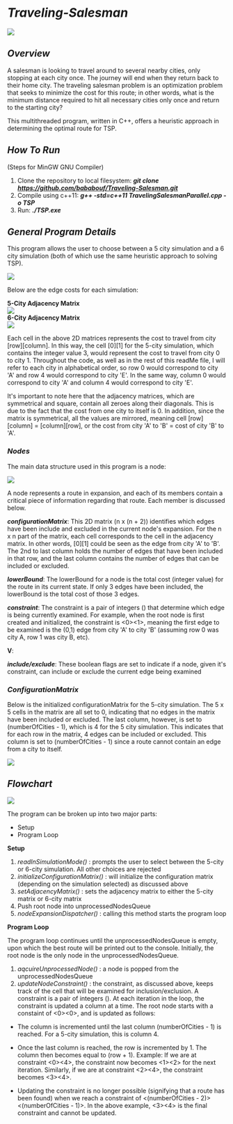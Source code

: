 # **_Traveling-Salesman_**  
![](https://i.gyazo.com/3c97d9e64f87cfb35b7d00767fb492c0.png)  

## **_Overview_**  
A salesman is looking to travel around to several nearby cities, only stopping at each city once. The journey will end when they return back to their home city. The traveling salesman problem is an optimization
problem that seeks to minimize the cost for this route; in other words, what is the minimum distance required to hit all necessary cities only once and return to the starting city?  

This multithreaded program, written in C++, offers a heuristic approach in determining the optimal route for TSP. 
## **_How To Run_**  
(Steps for MinGW GNU Compiler)  

1. Clone the repository to local filesystem: **_git clone https://github.com/bababouf/Traveling-Salesman.git_**
2. Compile using c++11: **_g++ -std=c++11 TravelingSalesmanParallel.cpp -o TSP_**
3. Run: **_./TSP.exe_**

## **_General Program Details_**  
This program allows the user to choose between a 5 city simulation and a 6 city simulation (both of which use the same heuristic approach to solving TSP).  


![](https://i.gyazo.com/3f84c2615a346a11914f8def2caffadb.png)  

Below are the edge costs for each simulation:  

**5-City Adjacency Matrix**  
![](https://i.gyazo.com/e60d252727d2bcc610b76fdfb03d8219.png)  
**6-City Adjacency Matrix**  
![](https://i.gyazo.com/504c62f3931ee6b2f5a5932f0a33d90d.png)  

Each cell in the above 2D matrices represents the cost to travel from city [row][column]. In this way, the cell [0][1] for the 5-city simulation, which contains the integer value 3, would represent the cost to travel from city 0 to city 1. Throughout the code, as well as in the rest of this readMe file, I will refer to each city in alphabetical order, so row 0 would correspond to city 'A' and row 4 would correspond to city 'E'. In the same way, column 0 would correspond to city 'A' and column 4 would correspond to city 'E'.  

It's important to note here that the adjacency matrices, which are symmetrical and square, contain all zeroes along their diagonals. This is due to the fact that the cost from one city to itself is 0. In addition, since the matrix is symmetrical, all the values are mirrored, meaning cell [row][column] = [column][row], or the cost from city 'A' to 'B' = cost of city 'B' to 'A'.

### _Nodes_  
The main data structure used in this program is a node:  

![](https://i.gyazo.com/a58ae079483da113140144049bcd962e.png)  

A node represents a route in expansion, and each of its members contain a critical piece of information regarding that route. Each member is discussed below.

**_configurationMatrix_**: This 2D matrix (n x (n + 2)) identifies which edges have been include and excluded in the current node's expansion. For the n x n part of the matrix, each cell corresponds to the cell in the adjacency matrix. In other words, [0][1] could be seen as the edge from city 'A' to 'B'. The 2nd to last column holds the number of edges that have been included in that row, and the last column contains the number of edges that can be included or excluded. 

**_lowerBound_**: The lowerBound for a node is the total cost (integer value) for the route in its current state. If only 3 edges have been included, the lowerBound is the total cost of those 3 edges.  

**_constraint_**: The constraint is a pair of integers (<int><int>) that determine which edge is being currently examined. For example, when the root node is first created and initialized, the constraint is <0><1>, meaning the first edge to be examined is the (0,1) edge from city 'A' to city 'B' (assuming row 0 was city A, row 1 was city B, etc).  

**V**:  

**_include/exclude_**: These boolean flags are set to indicate if a node, given it's constraint, can include or exclude the current edge being examined  


### _ConfigurationMatrix_  
Below is the initialized configurationMatrix for the 5-city simulation. The 5 x 5 cells in the matrix are all set to 0, indicating that no edges in the matrix have been included or excluded. The last column, however, is set to (numberOfCities - 1), which is 4 for the 5 city simulation. This indicates that for each row in the matrix, 4 edges can be included or excluded. This column is set to (numberOfCities - 1) since a route cannot contain an edge from a city to itself.  

![](https://i.gyazo.com/59f2fecc8373f3906127cb08f69bf2a8.png)  

## **_Flowchart_**  
![](https://lucid.app/publicSegments/view/27073b7b-b7b4-4432-9223-9e54c02c01a7/image.png)  

The program can be broken up into two major parts:
- Setup
- Program Loop

**Setup**  
1. _readInSimulationMode()_ : prompts the user to select between the 5-city or 6-city simulation. All other choices are rejected
2. _initializeConfigurationMatrix()_ : will initialize the configuration matrix (depending on the simulation selected) as discussed above 
3. _setAdjacencyMatrix()_ : sets the adjacency matrix to either the 5-city matrix or 6-city matrix
4. Push root node into unprocessedNodesQueue
5. _nodeExpansionDispatcher()_ : calling this method starts the program loop

**Program Loop**  

The program loop continues until the unprocessedNodesQueue is empty, upon which the best route will be printed out to the console. Initially, the root node is the only node in the unprocessedNodesQueue. 

1. _aqcuireUnprocessedNode()_ : a node is popped from the unprocessedNodesQueue
2. _updateNodeConstraint()_ : the constraint, as discussed above, keeps track of the cell that will be examined for inclusion/exclusion. A constraint is a pair of integers (<row><column>). At each iteration in the loop, the constraint is updated a column at a time. The root node starts with a constaint of <0><0>, and is updated as follows:

- The column is incremented until the last column (numberOfCities - 1) is reached. For a 5-city simulation, this is column 4.  

- Once the last column is reached, the row is incremented by 1. The column then becomes equal to (row + 1). Example: If we are at constraint <0><4>, the constraint now becomes <1><2> for the next iteration. Similarly, if we are at constraint <2><4>, the constraint becomes <3><4>.  

- Updating the constraint is no longer possible (signifying that a route has been found) when we reach a constraint of 
<(numberOfCities - 2)><(numberOfCities - 1)>. In the above example, <3><4> is the final constraint and cannot be updated.







